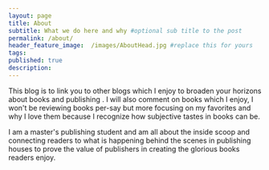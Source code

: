 ```yaml
---
layout: page
title: About
subtitle: What we do here and why #optional sub title to the post
permalink: /about/
header_feature_image:  /images/AboutHead.jpg #replace this for yours
tags:
published: true
description:
---
```


This blog is to link you to other blogs which I enjoy to broaden your horizons about books and publishing . I will also comment on books which I enjoy, I won't be reviewing books per-say but more focusing on my favorites and why I love them because I recognize how subjective tastes in books can be.

I am a master's publishing student and am all about the inside scoop and connecting readers to what is happening behind the scenes in publishing houses to prove the value of publishers in creating the glorious books readers enjoy.
